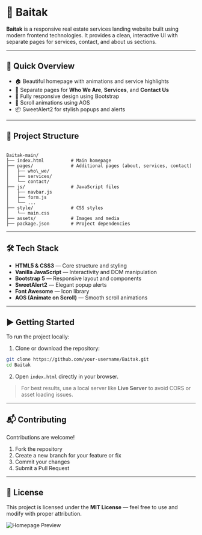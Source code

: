 # 📘 Baitak

**Baitak** is a responsive real estate services landing website built using modern frontend technologies. It provides a clean, interactive UI with separate pages for services, contact, and about us sections.

---

## 🚀 Quick Overview

- 🏠 Beautiful homepage with animations and service highlights  
- 📄 Separate pages for **Who We Are**, **Services**, and **Contact Us**  
- 📱 Fully responsive design using Bootstrap  
- 🎨 Scroll animations using AOS  
- 📦 SweetAlert2 for stylish popups and alerts

---

## 📂 Project Structure

```

Baitak-main/
├── index.html          # Main homepage
├── pages/              # Additional pages (about, services, contact)
│   ├── who\_we/
│   ├── services/
│   └── contact/
├── js/                 # JavaScript files
│   ├── navbar.js
│   ├── form.js
│   └── ...
├── style/              # CSS styles
│   └── main.css
├── assets/             # Images and media
├── package.json        # Project dependencies

````

---

## 🛠️ Tech Stack

- **HTML5 & CSS3** — Core structure and styling  
- **Vanilla JavaScript** — Interactivity and DOM manipulation  
- **Bootstrap 5** — Responsive layout and components  
- **SweetAlert2** — Elegant popup alerts  
- **Font Awesome** — Icon library  
- **AOS (Animate on Scroll)** — Smooth scroll animations

---

## ▶️ Getting Started

To run the project locally:

1. Clone or download the repository:
```bash
git clone https://github.com/your-username/Baitak.git
cd Baitak
````

2. Open `index.html` directly in your browser.

> For best results, use a local server like **Live Server** to avoid CORS or asset loading issues.

---

## 📬 Contributing

Contributions are welcome!

1. Fork the repository
2. Create a new branch for your feature or fix
3. Commit your changes
4. Submit a Pull Request

---

## 📄 License

This project is licensed under the **MIT License** — feel free to use and modify with proper attribution.



![Homepage Preview](assets/hero_section.jpeg)

